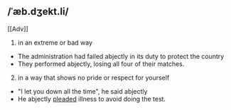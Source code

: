 ## /ˈæb.dʒekt.li/  
[[Adv]]
1. in an extreme or bad way

- The administration had failed abjectly in its duty to protect the country
- They performed abjectly, losing all four of their matches.

2. in a way that shows no pride or respect for yourself

- "I let you down all the time", he said abjectly 
- He abjectly [pleaded](plea) illness to avoid doing the test.